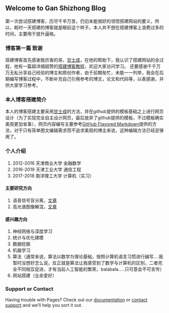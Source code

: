 ## Welcome to Gan Shizhong Blog

第一次尝试搭建博客，历尽千辛万苦，仍旧未能很好的领悟搭建网站的要义，所以，耗时一天搭建的博客就是眼前这个样子。本人并不想在搭建博客上浪费过多的时间，主要用于提升逼格。

### 博客第一篇 致谢
搭建博客首先感谢我厉害的哥，[甘士成](http://www.ganecheng.tech/blog/52203759.html)，在他的帮助下，我认识了搭建网站的全过程，他有一篇超详细超赞的[搭建博客教程](http://www.ganecheng.tech/blog/52203759.html)，欢迎大家访问学习。
还要感谢千千万万无私分享自己经验的博主和原创作者，由于前期匆忙，未能一一列举，我会在后期编写博客过程中，不断补充自己引用参考的博文，论文和代码等，以表感谢，并供大家学习参考。

### 本人博客搭建简介
本人的博客搭建主要采用[甘士成](http://www.ganecheng.tech/blog/52203759.html)的方法，并在github提供的模板基础之上进行网页设计（为了实现完全自主设计网页，最后放弃了github提供的模板，不过模板确实美观更加省事），网页内容编写主要参考[GitHub Flavored Markdown](https://guides.github.com/features/mastering-markdown/)提供的方法，对于只有简单图文编辑需求而不追求美观的博主来说，这种编辑方法已经足够用了。

### 个人介绍
1. 2012-2016 天津商业大学 金融数学
2. 2016-2019 天津工业大学 通信工程
3. 2017-2018 南洋理工大学 计算机（实习）

#### 主要研究方向
1. 语音信号盲分离，[文章](http://www.infocomm-journal.com/txxb/CN/10.11959/j.issn.1000-436x.2017147)
2. 高光谱图像解混，[文章](http://irla.csoe.org.cn/CN/10.3788/IRLA201746.0638001)

#### 感兴趣方向
1. 神经网络与深度学习
2. 统计与优化建模
3. 数据挖掘
4. 机器学习
5. 算法（通常来说，算法以数学为理论基础，按照计算机语言习惯进行编写....我暂时没想好怎么说，反正就是算法让我感受到了数学与计算机的区别，二者完全不同相互促进，才有当前人工智能的繁荣，balabala.....只可意会不可言传）
6. 网站搭建（业余爱好）
   
### Support or Contact

Having trouble with Pages? Check out our [documentation](https://help.github.com/categories/github-pages-basics/) or [contact support](https://github.com/contact) and we’ll help you sort it out.
